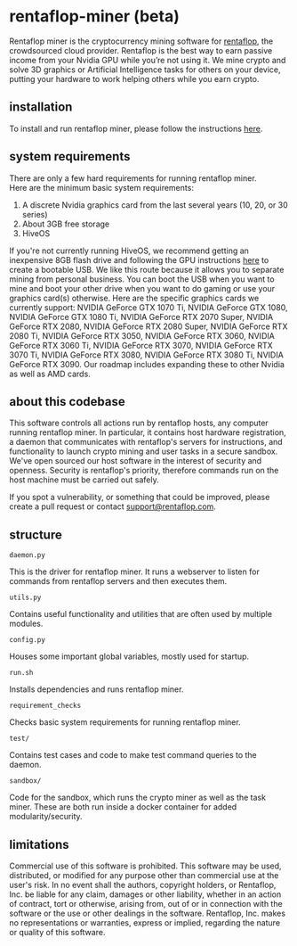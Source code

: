 # rentaflop-miner (beta)

Rentaflop miner is the cryptocurrency mining software for [rentaflop](https://rentaflop.com), the crowdsourced cloud provider.
Rentaflop is the best way to earn passive income from your Nvidia GPU while you’re not using it. We mine crypto and solve
3D graphics or Artificial Intelligence tasks for others on your device, putting your hardware to work helping others while
you earn crypto.

## installation

To install and run rentaflop miner, please follow the instructions [here](https://portal.rentaflop.com/blog/hosting).

## system requirements

There are only a few hard requirements for running rentaflop miner.     
Here are the minimum basic system requirements:

1. A discrete Nvidia graphics card from the last several years (10, 20, or 30 series)
1. About 3GB free storage
1. HiveOS     

If you're not currently running HiveOS, we recommend getting an
inexpensive 8GB flash drive and following the GPU instructions [here](https://hiveon.com/install/) to create a bootable USB. We like this route because
it allows you to separate mining from personal business. You can boot the USB when you want to mine and boot your other drive when you want
to do gaming or use your graphics card(s) otherwise.
Here are the specific graphics cards we currently support: NVIDIA GeForce GTX 1070 Ti, NVIDIA GeForce GTX 1080, NVIDIA GeForce GTX 1080 Ti,
NVIDIA GeForce RTX 2070 Super, NVIDIA GeForce RTX 2080, NVIDIA GeForce RTX 2080 Super, NVIDIA GeForce RTX 2080 Ti, NVIDIA GeForce RTX 3050,
NVIDIA GeForce RTX 3060, NVIDIA GeForce RTX 3060 Ti, NVIDIA GeForce RTX 3070, NVIDIA GeForce RTX 3070 Ti, NVIDIA GeForce RTX 3080, NVIDIA GeForce RTX 3080 Ti,
NVIDIA GeForce RTX 3090. Our roadmap includes expanding these to
other Nvidia as well as AMD cards.

## about this codebase

This software controls all actions run by rentaflop hosts, any computer running rentaflop miner. In particular, it contains host hardware registration,
a daemon that communicates with rentaflop's servers for instructions, and functionality to launch crypto mining and
user tasks in a secure sandbox. We've open sourced our host software in the interest of security and openness. Security is rentaflop's
priority, therefore commands run on the host machine must be carried out safely.

If you spot a vulnerability, or something that could be improved, please create a pull request or contact [support@rentaflop.com](mailto:support@rentaflop.com).

## structure

```daemon.py```

This is the driver for rentaflop miner. It runs a webserver to listen for commands from rentaflop servers and then executes them.

```utils.py```

Contains useful functionality and utilities that are often used by multiple modules.

```config.py```

Houses some important global variables, mostly used for startup.

```run.sh```

Installs dependencies and runs rentaflop miner.

```requirement_checks```

Checks basic system requirements for running rentaflop miner.

```test/```

Contains test cases and code to make test command queries to the daemon.

```sandbox/```

Code for the sandbox, which runs the crypto miner as well as the task miner. These are both run inside a docker container
for added modularity/security.

## limitations

Commercial use of this software is prohibited. This software may be used, distributed, or modified for any purpose
other than commercial use at the user's risk. In no event shall the authors, copyright holders, or Rentaflop, Inc. be
liable for any claim, damages or other liability, whether in an action of contract, tort or otherwise, arising from,
out of or in connection with the software or the use or other dealings in the software. Rentaflop, Inc. makes no
representations or warranties, express or implied, regarding the nature or quality of this software.
